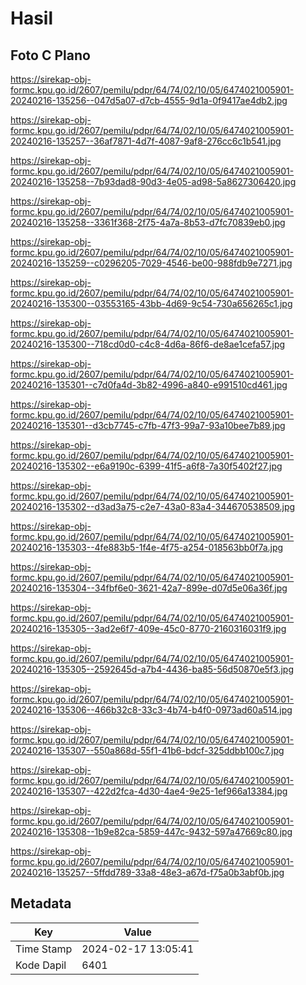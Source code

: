 # Hasil

## Foto C Plano

https://sirekap-obj-formc.kpu.go.id/2607/pemilu/pdpr/64/74/02/10/05/6474021005901-20240216-135256--047d5a07-d7cb-4555-9d1a-0f9417ae4db2.jpg

https://sirekap-obj-formc.kpu.go.id/2607/pemilu/pdpr/64/74/02/10/05/6474021005901-20240216-135257--36af7871-4d7f-4087-9af8-276cc6c1b541.jpg

https://sirekap-obj-formc.kpu.go.id/2607/pemilu/pdpr/64/74/02/10/05/6474021005901-20240216-135258--7b93dad8-90d3-4e05-ad98-5a8627306420.jpg

https://sirekap-obj-formc.kpu.go.id/2607/pemilu/pdpr/64/74/02/10/05/6474021005901-20240216-135258--3361f368-2f75-4a7a-8b53-d7fc70839eb0.jpg

https://sirekap-obj-formc.kpu.go.id/2607/pemilu/pdpr/64/74/02/10/05/6474021005901-20240216-135259--c0296205-7029-4546-be00-988fdb9e7271.jpg

https://sirekap-obj-formc.kpu.go.id/2607/pemilu/pdpr/64/74/02/10/05/6474021005901-20240216-135300--03553165-43bb-4d69-9c54-730a656265c1.jpg

https://sirekap-obj-formc.kpu.go.id/2607/pemilu/pdpr/64/74/02/10/05/6474021005901-20240216-135300--718cd0d0-c4c8-4d6a-86f6-de8ae1cefa57.jpg

https://sirekap-obj-formc.kpu.go.id/2607/pemilu/pdpr/64/74/02/10/05/6474021005901-20240216-135301--c7d0fa4d-3b82-4996-a840-e991510cd461.jpg

https://sirekap-obj-formc.kpu.go.id/2607/pemilu/pdpr/64/74/02/10/05/6474021005901-20240216-135301--d3cb7745-c7fb-47f3-99a7-93a10bee7b89.jpg

https://sirekap-obj-formc.kpu.go.id/2607/pemilu/pdpr/64/74/02/10/05/6474021005901-20240216-135302--e6a9190c-6399-41f5-a6f8-7a30f5402f27.jpg

https://sirekap-obj-formc.kpu.go.id/2607/pemilu/pdpr/64/74/02/10/05/6474021005901-20240216-135302--d3ad3a75-c2e7-43a0-83a4-344670538509.jpg

https://sirekap-obj-formc.kpu.go.id/2607/pemilu/pdpr/64/74/02/10/05/6474021005901-20240216-135303--4fe883b5-1f4e-4f75-a254-018563bb0f7a.jpg

https://sirekap-obj-formc.kpu.go.id/2607/pemilu/pdpr/64/74/02/10/05/6474021005901-20240216-135304--34fbf6e0-3621-42a7-899e-d07d5e06a36f.jpg

https://sirekap-obj-formc.kpu.go.id/2607/pemilu/pdpr/64/74/02/10/05/6474021005901-20240216-135305--3ad2e6f7-409e-45c0-8770-2160316031f9.jpg

https://sirekap-obj-formc.kpu.go.id/2607/pemilu/pdpr/64/74/02/10/05/6474021005901-20240216-135305--2592645d-a7b4-4436-ba85-56d50870e5f3.jpg

https://sirekap-obj-formc.kpu.go.id/2607/pemilu/pdpr/64/74/02/10/05/6474021005901-20240216-135306--466b32c8-33c3-4b74-b4f0-0973ad60a514.jpg

https://sirekap-obj-formc.kpu.go.id/2607/pemilu/pdpr/64/74/02/10/05/6474021005901-20240216-135307--550a868d-55f1-41b6-bdcf-325ddbb100c7.jpg

https://sirekap-obj-formc.kpu.go.id/2607/pemilu/pdpr/64/74/02/10/05/6474021005901-20240216-135307--422d2fca-4d30-4ae4-9e25-1ef966a13384.jpg

https://sirekap-obj-formc.kpu.go.id/2607/pemilu/pdpr/64/74/02/10/05/6474021005901-20240216-135308--1b9e82ca-5859-447c-9432-597a47669c80.jpg

https://sirekap-obj-formc.kpu.go.id/2607/pemilu/pdpr/64/74/02/10/05/6474021005901-20240216-135257--5ffdd789-33a8-48e3-a67d-f75a0b3abf0b.jpg


## Metadata

| Key        | Value               |
| ---------- | ------------------- |
| Time Stamp | 2024-02-17 13:05:41 |
| Kode Dapil | 6401                |



